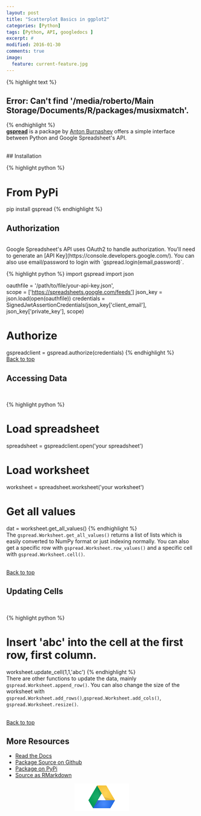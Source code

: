 ```yaml
---
layout: post
title: "Scatterplot Basics in ggplot2"
categories: [Python]
tags: [Python, API, googledocs ]
excerpt: #
modified: 2016-01-30
comments: true
image:
  feature: current-feature.jpg
---
```




{% highlight text %}
## Error: Can't find '/media/roberto/Main Storage/Documents/R/packages/musixmatch'.
{% endhighlight %}
<br>
[**gspread**](https://github.com/burnash/gspread) is a package by [Anton Burnashev](https://github.com/burnash) offers a simple interface between Python and Google Spreadsheet's API.  

<br>
## Installation
<br>

{% highlight python %}
# From PyPi
pip install gspread
{% endhighlight %}
<br>
## Authorization
<br>
Google Spreadsheet's API uses OAuth2 to handle authorization.  You'll need to generate an [API Key](https://console.developers.google.com/).  You can also use email/password to login with `gspread.login(email,password)`.
<br>

{% highlight python %}
  import gspread
  import json
  
  oauthfile = '/path/to/file/your-api-key.json',                  
  scope = ['https://spreadsheets.google.com/feeds']
  json_key = json.load(open(oauthfile))
  credentials = SignedJwtAssertionCredentials(json_key['client_email'], json_key['private_key'], scope)
  
  # Authorize
  gspreadclient = gspread.authorize(credentials)
{% endhighlight %}
<br>
<a href="#top">Back to top</a>
<br>

## Accessing Data
<br>

{% highlight python %}
  # Load spreadsheet
  spreadsheet = gspreadclient.open('your spreadsheet')
  
  # Load worksheet
  worksheet = spreadsheet.worksheet('your worksheet')
  
  # Get all values
  dat = worksheet.get_all_values()
{% endhighlight %}
<br>
The `gspread.Worksheet.get_all_values()` returns a list of lists which is easily converted to NumPy format or just indexing normally.  You can also get a specific row with `gspread.Worksheet.row_values()` and a specific cell with `gspread.Worksheet.cell()`.

<br>
<a href="#top">Back to top</a>
<br>

## Updating Cells
<br>

{% highlight python %}
  # Insert 'abc' into the cell at the first row, first column.
  worksheet.update_cell(1,1,'abc')
{% endhighlight %}
<br>
There are other functions to update the data, mainly `gspread.Worksheet.append_row()`.  You can also change the size of the worksheet with `gspread.Worksheet.add_rows()`,`gspread.Worksheet.add_cols()`, `gspread.Worksheet.resize()`.

<br>
<a href="#top">Back to top</a>
<br>

## More Resources
- [Read the Docs](https://gspread.readthedocs.org/en/latest/)
- [Package Source on Github](https://github.com/burnash/gspread)
- [Package on PyPi](https://pypi.python.org/pypi/gspread)
- [Source as RMarkdown](https://github.com/rweyant/bertplot/)

<img src="/figure/source/2016-01-27-gspread/unnamed-chunk-5-1.png" title="plot of chunk unnamed-chunk-5" alt="plot of chunk unnamed-chunk-5" style="display: block; margin: auto;" />
